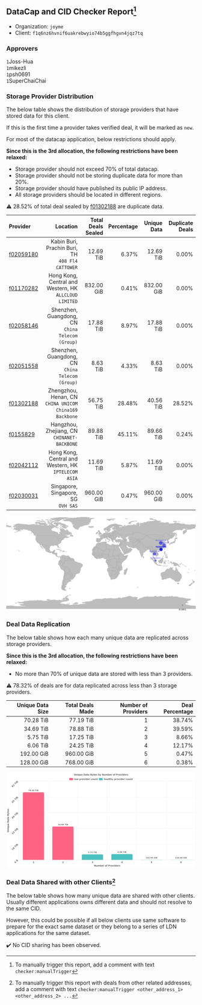 ## DataCap and CID Checker Report[^1]
 - Organization: `joyme`
 - Client: `f1q6nz6hvnif6uakrebwyio74b5ggfhgvn4jqz7tq`
### Approvers
`1`Joss-Hua<br/>`1`mikezli<br/>`1`psh0691<br/>`1`SuperChaiChai

### Storage Provider Distribution
The below table shows the distribution of storage providers that have stored data for this client.

If this is the first time a provider takes verified deal, it will be marked as `new`.

For most of the datacap application, below restrictions should apply.

**Since this is the 3rd allocation, the following restrictions have been relaxed:**
 - Storage provider should not exceed 70% of total datacap.
 - Storage provider should not be storing duplicate data for more than 20%.
 - Storage provider should have published its public IP address.
 - All storage providers should be located in different regions.

⚠️ 28.52% of total deal sealed by [f01302188](https://filfox.info/en/address/f01302188) are duplicate data.

| Provider                                              |                                                  Location | Total Deals Sealed | Percentage | Unique Data | Duplicate Deals |
| :---------------------------------------------------- | --------------------------------------------------------: | -----------------: | ---------: | ----------: | --------------: |
| [f02059180](https://filfox.info/en/address/f02059180) |       Kabin Buri, Prachin Buri, TH<br/>`408 Fl4 CATTOWER` |          12.69 TiB |      6.37% |   12.69 TiB |           0.00% |
| [f01170282](https://filfox.info/en/address/f01170282) | Hong Kong, Central and Western, HK<br/>`ALLCLOUD LIMITED` |         832.00 GiB |      0.41% |  832.00 GiB |           0.00% |
| [f02058146](https://filfox.info/en/address/f02058146) |       Shenzhen, Guangdong, CN<br/>`China Telecom (Group)` |          17.88 TiB |      8.97% |   17.88 TiB |           0.00% |
| [f02051558](https://filfox.info/en/address/f02051558) |       Shenzhen, Guangdong, CN<br/>`China Telecom (Group)` |           8.63 TiB |      4.33% |    8.63 TiB |           0.00% |
| [f01302188](https://filfox.info/en/address/f01302188) | Zhengzhou, Henan, CN<br/>`CHINA UNICOM China169 Backbone` |          56.75 TiB |     28.48% |   40.56 TiB |          28.52% |
| [f0155829](https://filfox.info/en/address/f0155829)   |            Hangzhou, Zhejiang, CN<br/>`CHINANET-BACKBONE` |          89.88 TiB |     45.11% |   89.66 TiB |           0.24% |
| [f02042112](https://filfox.info/en/address/f02042112) |   Hong Kong, Central and Western, HK<br/>`IPTELECOM ASIA` |          11.69 TiB |      5.87% |   11.69 TiB |           0.00% |
| [f02030031](https://filfox.info/en/address/f02030031) |                    Singapore, Singapore, SG<br/>`OVH SAS` |         960.00 GiB |      0.47% |  960.00 GiB |           0.00% |

<img src="https://raw.githubusercontent.com/data-preservation-programs/filplus-checker-assets/main/filecoin-project/filecoin-plus-large-datasets/issues/1365/1691399700677.png"/>

### Deal Data Replication
The below table shows how each many unique data are replicated across storage providers.


**Since this is the 3rd allocation, the following restrictions have been relaxed:**
- No more than 70% of unique data are stored with less than 3 providers.

⚠️ 78.32% of deals are for data replicated across less than 3 storage providers.

| Unique Data Size | Total Deals Made | Number of Providers | Deal Percentage |
| ---------------: | ---------------: | ------------------: | --------------: |
|        70.28 TiB |        77.19 TiB |                   1 |          38.74% |
|        34.69 TiB |        78.88 TiB |                   2 |          39.59% |
|         5.75 TiB |        17.25 TiB |                   3 |           8.66% |
|         6.06 TiB |        24.25 TiB |                   4 |          12.17% |
|       192.00 GiB |       960.00 GiB |                   5 |           0.47% |
|       128.00 GiB |       768.00 GiB |                   6 |           0.38% |

<img src="https://raw.githubusercontent.com/data-preservation-programs/filplus-checker-assets/main/filecoin-project/filecoin-plus-large-datasets/issues/1365/1691399701427.png"/>

### Deal Data Shared with other Clients[^3]
The below table shows how many unique data are shared with other clients.
Usually different applications owns different data and should not resolve to the same CID.

However, this could be possible if all below clients use same software to prepare for the exact same dataset or they belong to a series of LDN applications for the same dataset.

✔️ No CID sharing has been observed.

[^1]: To manually trigger this report, add a comment with text `checker:manualTrigger`

[^2]: Deals from those addresses are combined into this report as they are specified with `checker:manualTrigger`

[^3]: To manually trigger this report with deals from other related addresses, add a comment with text `checker:manualTrigger <other_address_1> <other_address_2> ...`
